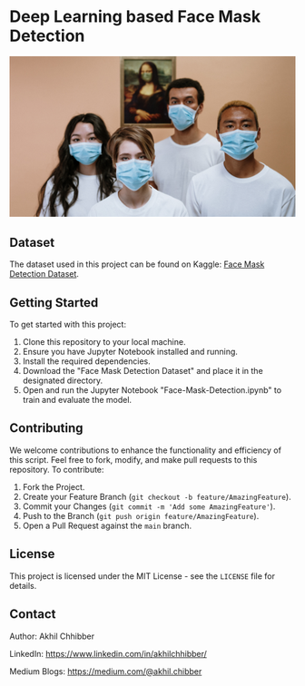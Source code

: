 # Deep Learning based Face Mask Detection
<p align="center">
  <img src="https://github.com/akhilchibber/Face-Mask-Detection/blob/main/Face-Mask.png" alt="earthml Logo">
</p>

## Dataset
The dataset used in this project can be found on Kaggle: [Face Mask Detection Dataset](https://www.kaggle.com/datasets/andrewmvd/face-mask-detection/data). 

## Getting Started
To get started with this project:

1. Clone this repository to your local machine.
2. Ensure you have Jupyter Notebook installed and running.
3. Install the required dependencies.
4. Download the "Face Mask Detection Dataset" and place it in the designated directory.
5. Open and run the Jupyter Notebook "Face-Mask-Detection.ipynb" to train and evaluate the model.
   
## Contributing
We welcome contributions to enhance the functionality and efficiency of this script. Feel free to fork, modify, and make pull requests to this repository. To contribute:

1. Fork the Project.
2. Create your Feature Branch (`git checkout -b feature/AmazingFeature`).
3. Commit your Changes (`git commit -m 'Add some AmazingFeature'`).
4. Push to the Branch (`git push origin feature/AmazingFeature`).
5. Open a Pull Request against the `main` branch.

## License

This project is licensed under the MIT License - see the `LICENSE` file for details.

## Contact

Author: Akhil Chhibber

LinkedIn: https://www.linkedin.com/in/akhilchhibber/

Medium Blogs: https://medium.com/@akhil.chibber
